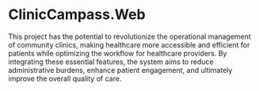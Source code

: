 # ClinicCampass.Web

This project has the potential to revolutionize the operational management of community clinics, making healthcare more accessible and efficient for patients while optimizing the workflow for healthcare providers. By integrating these essential features, the system aims to reduce administrative burdens, enhance patient engagement, and ultimately improve the overall quality of care.
